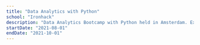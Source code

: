 ```yaml
---
title: "Data Analytics with Python"
school: "Ironhack"
description: "Data Analytics Bootcamp with Python held in Amsterdam. Exploratory data analysis. Data visualization using graphs and tables. Application of supervised and unsupervised Machine Learning models for better decision making within a business. Web Scraping."
startDate: "2021-08-01"
endDate: "2021-10-01"
---
```

